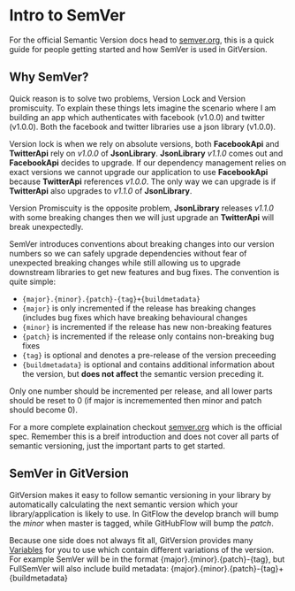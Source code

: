 # Intro to SemVer
For the official Semantic Version docs head to [semver.org](http://semver.org), this is a quick guide for people  getting started and how SemVer is used in GitVersion.

## Why SemVer?
Quick reason is to solve two problems, Version Lock and Version promiscuity. To explain these things lets imagine the scenario where I am building an app which authenticates with facebook (v1.0.0) and twitter (v1.0.0). Both the facebook and twitter libraries use a json library (v1.0.0).

Version lock is when we rely on absolute versions, both **FacebookApi** and **TwitterApi** rely on _v1.0.0_ of **JsonLibrary**. **JsonLibrary** _v1.1.0_ comes out and **FacebookApi** decides to upgrade. If our dependency management relies on exact versions we cannot upgrade our application to use **FacebookApi** because **TwitterApi** references _v1.0.0_. The only way we can upgrade is if **TwitterApi** also upgrades to _v1.1.0_ of **JsonLibrary**.

Version Promiscuity is the opposite problem, **JsonLibrary** releases _v1.1.0_ with some breaking changes then we will just upgrade an **TwitterApi** will break unexpectedly.

SemVer introduces conventions about breaking changes into our version numbers so we can safely upgrade dependencies without fear of unexpected breaking changes while still allowing us to upgrade downstream libraries to get new features and bug fixes. The convention is quite simple:

* `{major}.{minor}.{patch}-{tag}+{buildmetadata}`
* `{major}` is only incremented if the release has breaking changes (includes bug fixes which have breaking behavioural changes
* `{minor}` is incremented if the release has new non-breaking features
* `{patch}` is incremented if the release only contains non-breaking bug fixes
* `{tag}` is optional and denotes a pre-release of the version preceeding
* `{buildmetadata}` is optional and contains additional information about the version, but **does not affect** the semantic version preceding it.

Only one number should be incremented per release, and all lower parts should be reset to 0 (if major is incrememented then minor and patch should become 0).

For a more complete explaination checkout [semver.org](http://semver.org) which is the official spec. Remember this is a breif introduction and does not cover all parts of semantic versioning, just the important parts to get started.

## SemVer in GitVersion
GitVersion makes it easy to follow semantic versioning in your library by automatically calculating the next semantic version which your library/application is likely to use. In GitFlow the develop branch will bump the *minor* when master is tagged, while GitHubFlow will bump the *patch*.

Because one side does not always fit all, GitVersion provides many [Variables](../more-info/variables.md) for you to use which contain different variations of the version. For example SemVer will be in the format {major}.{minor}.{patch}-{tag}, but FullSemVer will also include build metadata: {major}.{minor}.{patch}-{tag}+{buildmetadata}
